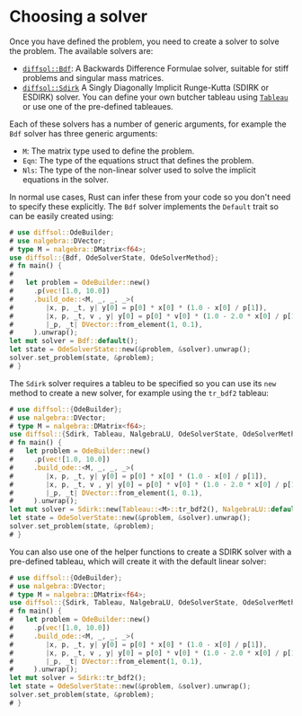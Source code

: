 # Choosing a solver

Once you have defined the problem, you need to create a solver to solve the problem. The available solvers are:
- [`diffsol::Bdf`](https://docs.rs/diffsol/latest/diffsol/ode_solver/bdf/struct.Bdf.html): A Backwards Difference Formulae solver, suitable for stiff problems and singular mass matrices.
- [`diffsol::Sdirk`](https://docs.rs/diffsol/latest/diffsol/ode_solver/sdirk/struct.Sdirk.html) A Singly Diagonally Implicit Runge-Kutta (SDIRK or ESDIRK) solver. You can define your own butcher tableau using [`Tableau`](https://docs.rs/diffsol/latest/diffsol/ode_solver/tableau/struct.Tableau.html) or use one of the pre-defined tableaues.
    

Each of these solvers has a number of generic arguments, for example the `Bdf` solver has three generic arguments:
- `M`: The matrix type used to define the problem.
- `Eqn`: The type of the equations struct that defines the problem.
- `Nls`: The type of the non-linear solver used to solve the implicit equations in the solver.

In normal use cases, Rust can infer these from your code so you don't need to specify these explicitly. The `Bdf` solver implements the `Default` trait so can be easily created using:

```rust
# use diffsol::OdeBuilder;
# use nalgebra::DVector;
# type M = nalgebra::DMatrix<f64>;
use diffsol::{Bdf, OdeSolverState, OdeSolverMethod};
# fn main() {
# 
#   let problem = OdeBuilder::new()
#     .p(vec![1.0, 10.0])
#     .build_ode::<M, _, _, _>(
#        |x, p, _t, y| y[0] = p[0] * x[0] * (1.0 - x[0] / p[1]),
#        |x, p, _t, v , y| y[0] = p[0] * v[0] * (1.0 - 2.0 * x[0] / p[1]),
#        |_p, _t| DVector::from_element(1, 0.1),
#     ).unwrap();
let mut solver = Bdf::default();
let state = OdeSolverState::new(&problem, &solver).unwrap();
solver.set_problem(state, &problem);
# }
```

The `Sdirk` solver requires a tableu to be specified so you can use its `new` method to create a new solver, for example using the `tr_bdf2` tableau:

```rust
# use diffsol::{OdeBuilder};
# use nalgebra::DVector;
# type M = nalgebra::DMatrix<f64>;
use diffsol::{Sdirk, Tableau, NalgebraLU, OdeSolverState, OdeSolverMethod};
# fn main() {
#   let problem = OdeBuilder::new()
#     .p(vec![1.0, 10.0])
#     .build_ode::<M, _, _, _>(
#        |x, p, _t, y| y[0] = p[0] * x[0] * (1.0 - x[0] / p[1]),
#        |x, p, _t, v , y| y[0] = p[0] * v[0] * (1.0 - 2.0 * x[0] / p[1]),
#        |_p, _t| DVector::from_element(1, 0.1),
#     ).unwrap();
let mut solver = Sdirk::new(Tableau::<M>::tr_bdf2(), NalgebraLU::default());
let state = OdeSolverState::new(&problem, &solver).unwrap();
solver.set_problem(state, &problem);
# }
```

You can also use one of the helper functions to create a SDIRK solver with a pre-defined tableau, which will create it with the default linear solver:

```rust
# use diffsol::{OdeBuilder};
# use nalgebra::DVector;
# type M = nalgebra::DMatrix<f64>;
use diffsol::{Sdirk, Tableau, NalgebraLU, OdeSolverState, OdeSolverMethod};
# fn main() {
#   let problem = OdeBuilder::new()
#     .p(vec![1.0, 10.0])
#     .build_ode::<M, _, _, _>(
#        |x, p, _t, y| y[0] = p[0] * x[0] * (1.0 - x[0] / p[1]),
#        |x, p, _t, v , y| y[0] = p[0] * v[0] * (1.0 - 2.0 * x[0] / p[1]),
#        |_p, _t| DVector::from_element(1, 0.1),
#     ).unwrap();
let mut solver = Sdirk::tr_bdf2();
let state = OdeSolverState::new(&problem, &solver).unwrap();
solver.set_problem(state, &problem);
# }
```


